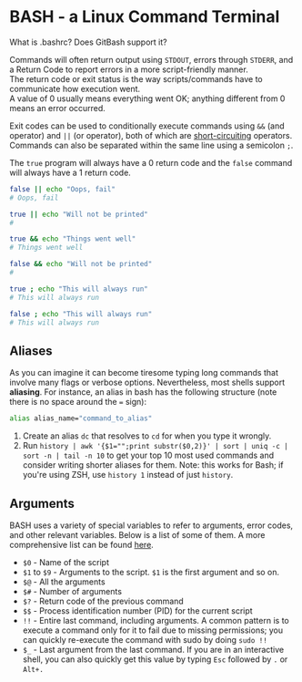 # BASH - a Linux Command Terminal  

What is .bashrc? Does GitBash support it?  

Commands will often return output using `STDOUT`, errors through `STDERR`, and a Return Code to report errors in a more script-friendly manner.  
The return code or exit status is the way scripts/commands have to communicate how execution went.  
A value of 0 usually means everything went OK; anything different from 0 means an error occurred.  

Exit codes can be used to conditionally execute commands using `&&` (and operator) and `||` (or operator), both of which are [short-circuiting](https://en.wikipedia.org/wiki/Short-circuit_evaluation) operators. Commands can also be separated within the same line using a semicolon `;`.  

The `true` program will always have a 0 return code and the `false` command will always have a 1 return code.  

```bash
false || echo "Oops, fail"
# Oops, fail

true || echo "Will not be printed"
#

true && echo "Things went well"
# Things went well

false && echo "Will not be printed"
#

true ; echo "This will always run"
# This will always run

false ; echo "This will always run"
# This will always run
```

## Aliases
As you can imagine it can become tiresome typing long commands that involve many flags or verbose options. Nevertheless, most shells support **aliasing**. For instance, an alias in bash has the following structure (note there is no space around the `=` sign):
```bash
alias alias_name="command_to_alias"
```

1. Create an alias `dc` that resolves to `cd` for when you type it wrongly.
2.  Run `history | awk '{$1="";print substr($0,2)}' | sort | uniq -c | sort -n | tail -n 10`  to get your top 10 most used commands and consider writing shorter aliases for them. Note: this works for Bash; if you're using ZSH, use `history 1` instead of just `history`.

## Arguments
BASH uses a variety of special variables to refer to arguments, error codes, and other relevant variables. Below is a list of some of them. A more comprehensive list can be found [here](https://tldp.org/LDP/abs/html/special-chars.html).  
- `$0` - Name of the script  
- `$1` to `$9` - Arguments to the script. `$1` is the first argument and so on.  
- `$@` - All the arguments  
- `$#` - Number of arguments  
- `$?` - Return code of the previous command  
- `$$` - Process identification number (PID) for the current script  
- `!!` - Entire last command, including arguments. A common pattern is to execute a command only for it to fail due to missing permissions; you can quickly re-execute the command with sudo by doing `sudo !!`  
- `$_` - Last argument from the last command. If you are in an interactive shell, you can also quickly get this value by typing `Esc` followed by `.` or `Alt+.`  

